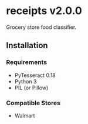 # receipts v2.0.0

Grocery store food classifier.

## Installation
### Requirements
* PyTesseract 0.18
* Python 3
* PIL (or Pillow)

### Compatible Stores
* Walmart


